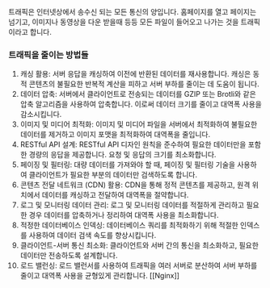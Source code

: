 트래픽은 인터넷상에서 송수신 되는 모든 통신의 양입니다.
홈페이지를 열고 페이지는 넘기고, 이미지나 동영상을 다운 받을때 등등 모든 파일이 들어오고 나가는 것을 트래픽이라고 합니다.


### 트래픽을 줄이는 방법들
1. 캐싱 활용:
    서버 응답을 캐싱하여 이전에 반환된 데이터를 재사용합니다. 캐싱은 동적 콘텐츠의 불필요한 반복적 계산을 피하고 서버 부하를 줄이는 데 도움이 됩니다.
2. 데이터 압축:
    서버에서 클라이언트로 전송되는 데이터를 GZIP 또는 Brotli와 같은 압축 알고리즘을 사용하여 압축합니다. 이로써 데이터 크기를 줄이고 대역폭 사용을 감소시킵니다.
3. 이미지 및 미디어 최적화:
    이미지 및 미디어 파일을 서버에서 최적화하여 불필요한 데이터를 제거하고 이미지 포맷을 최적화하여 대역폭을 줄입니다.
4. RESTful API 설계:
     RESTful API 디자인 원칙을 준수하여 필요한 데이터만을 포함한 경량의 응답을 제공합니다. 요청 및 응답의 크기를 최소화합니다.
5. 페이징 및 필터링:
     대량 데이터를 가져와야 할 때, 페이징 및 필터링 기술을 사용하여 클라이언트가 필요한 부분의 데이터만 검색하도록 합니다.
6. 콘텐츠 전달 네트워크 (CDN) 활용:
     CDN을 통해 정적 콘텐츠를 제공하고, 원격 위치에서 데이터를 캐싱하고 전달하여 대역폭을 절약합니다.
7. 로그 및 모니터링 데이터 관리:
    로그 및 모니터링 데이터를 적절하게 관리하고 필요한 경우 데이터를 압축하거나 정리하여 대역폭 사용을 최소화합니다.
8. 적정한 데이터베이스 인덱싱:
    데이터베이스 쿼리를 최적화하기 위해 적절한 인덱스를 사용하여 데이터 검색 속도를 향상시킵니다.
9. 클라이언트-서버 통신 최소화:
    클라이언트와 서버 간의 통신을 최소화하고, 필요한 데이터만 전송하도록 설계합니다.
10. 로드 밸런싱:
    로드 밸런서를 사용하여 트래픽을 여러 서버로 분산하여 서버 부하를 줄이고 대역폭 사용을 균형있게 관리합니다.
    [[Nginx]]